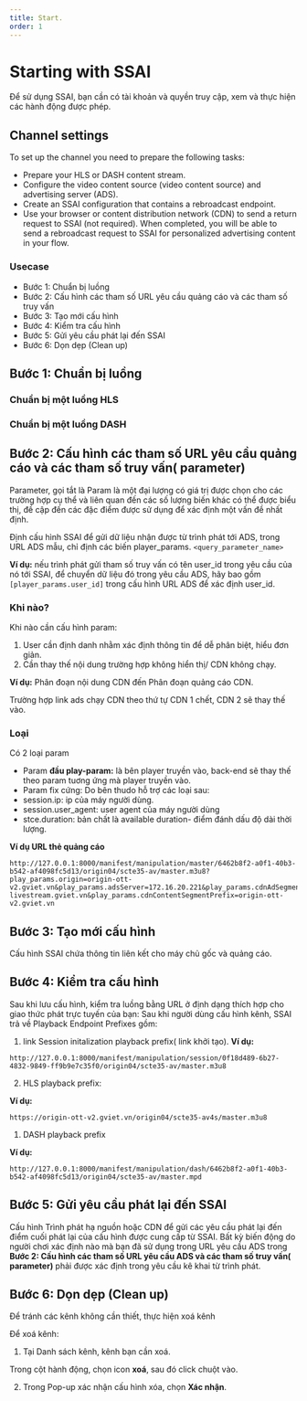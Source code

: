 ```yaml
---
title: Start.
order: 1
---
```


# Starting with SSAI

Để sử dụng SSAI, bạn cần có tài khoản và quyền truy cập, xem và thực hiện các hành động được phép.
## Channel settings

To set up the channel you need to prepare the following tasks:
* Prepare your HLS or DASH content stream.
* Configure the video content source (video content source) and advertising server (ADS).
* Create an SSAI configuration that contains a rebroadcast endpoint.
* Use your browser or content distribution network (CDN) to send a return request to SSAI (not required). When completed, you will be able to send a rebroadcast request to SSAI for personalized advertising content in your flow.

### Usecase

* Bước 1: Chuẩn bị luồng
* Bước 2: Cấu hình các tham số URL yêu cầu quảng cáo và các tham số truy vấn
* Bước 3: Tạo mới cấu hình
* Bước 4: Kiểm tra cấu hình
* Bước 5: Gửi yêu cầu phát lại đến SSAI
* Bước 6: Dọn dẹp (Clean up)
## Bước 1: Chuẩn bị luồng

### Chuẩn bị một luồng HLS

### Chuẩn bị một luồng DASH

## Bước 2: Cấu hình các tham số URL yêu cầu quảng cáo và các tham số truy vấn( parameter)

Parameter, gọi tắt là Param là một đại lượng có giá trị được chọn cho các trường hợp cụ thể và liên quan đến các số lượng biến khác có thể được biểu thị, đề cập đến các đặc điểm được sử dụng để xác định một vấn đề nhất định.

Định cấu hình SSAI để gửi dữ liệu nhận được từ trình phát tới ADS, trong URL ADS mẫu, chỉ định các biến player_params. `<query_parameter_name>`

**Ví dụ:** nếu trình phát gửi tham số truy vấn có tên user_id trong yêu cầu của nó tới SSAI, để chuyển dữ liệu đó trong yêu cầu ADS, hãy bao gồm `[player_params.user_id]` trong cấu hình URL ADS để xác định user_id.

### Khi nào?

Khi nào cần cấu hình param:
1. User cần định danh nhằm xác định thông tin để dễ phân biệt, hiểu đơn giản.
2. Cần thay thế nội dung trường hợp không hiển thị/ CDN không chạy.

**Ví dụ:** Phân đoạn nội dung CDN đến Phân đoạn quảng cáo CDN.

Trường hợp link ads chạy CDN theo thứ tự CDN 1 chết, CDN 2 sẽ thay thế vào.

### Loại
Có 2 loại param
* Param **đầu play-param:**  là bên player truyền vào, back-end sẽ thay thế theo param tuơng ứng mà player truyền vào.
* Param fix cứng: Do bên thudo hỗ trợ các loại sau:
*   session.ip: ip của máy người dùng.
*   session.user_agent: user agent của máy người dùng
*   stce.duration: bản chất là available duration- điểm đánh dấu độ dài thời lượng.

**Ví dụ URL thẻ quảng cáo**

```
http://127.0.0.1:8000/manifest/manipulation/master/6462b8f2-a0f1-40b3-b542-af4098fc5d13/origin04/scte35-av/master.m3u8?play_params.origin=origin-ott-v2.gviet.vn&play_params.adsServer=172.16.20.221&play_params.cdnAdSegmentPrefix=dev-livestream.gviet.vn&play_params.cdnContentSegmentPrefix=origin-ott-v2.gviet.vn
```

## Bước 3: Tạo mới cấu hình

Cấu hình SSAI chứa thông tin liên kết cho máy chủ gốc và quảng cáo.
## Bước 4: Kiểm tra cấu hình

Sau khi lưu cấu hình, kiểm tra luồng bằng URL ở định dạng thích hợp cho giao thức phát trực tuyến của bạn: Sau khi người dùng cấu hình kênh, SSAI trả về Playback Endpoint Prefixes gồm:
1. link Session initalization playback prefix( link khởi tạo). **Ví dụ:**

```
http://127.0.0.1:8000/manifest/manipulation/session/0f18d489-6b27-4832-9849-ff9b9e7c35f0/origin04/scte35-av/master.m3u8
```

2. HLS playback prefix:

**Ví dụ:**

```
https://origin-ott-v2.gviet.vn/origin04/scte35-av4s/master.m3u8
```

1. DASH playback prefix

**Ví dụ:**

```
http://127.0.0.1:8000/manifest/manipulation/dash/6462b8f2-a0f1-40b3-b542-af4098fc5d13/origin04/scte35-av/master.mpd
```

## Bước 5: Gửi yêu cầu phát lại đến SSAI
Cấu hình Trình phát hạ nguồn hoặc CDN để gửi các yêu cầu phát lại đến điểm cuối phát lại của cấu hình được cung cấp từ SSAI. Bất kỳ biến động do người chơi xác định nào mà bạn đã sử dụng trong URL yêu cầu ADS trong **Bước 2: Cấu hình các tham số URL yêu cầu ADS và các tham số truy vấn( parameter)** phải được xác định trong yêu cầu kê khai từ trình phát.
## Bước 6: Dọn dẹp (Clean up)

Để tránh các kênh không cần thiết, thực hiện xoá kênh

Để xoá kênh:
1. Tại Danh sách kênh, kênh bạn cần xoá.

Trong cột hành động, chọn icon **xoá**, sau đó click chuột vào.

2. Trong Pop-up xác nhận cấu hình xóa, chọn **Xác nhận**.
